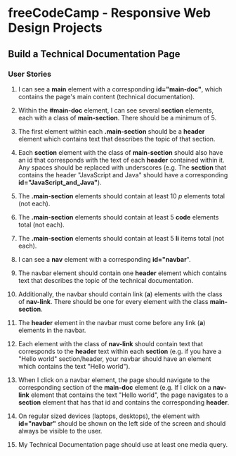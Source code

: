 # freeCodeCamp - Responsive Web Design Projects

## Build a Technical Documentation Page

### User Stories

1. I can see a **main** element with a corresponding **id="main-doc"**, which contains the page's main content (technical documentation).

2. Within the **#main-doc** element, I can see several **section** elements, each with a class of **main-section**. There should be a minimum of 5.

3. The first element within each **.main-section** should be a **header** element which contains text that describes the topic of that section.

4. Each **section** element with the class of **main-section** should also have an id that corresponds with the text of each **header** contained within it. Any spaces should be replaced with underscores (e.g. The **section** that contains the header "JavaScript and Java" should have a corresponding **id="JavaScript_and_Java"**).

5. The **.main-section** elements should contain at least 10 _p_ elements total (not each).

6. The **.main-section** elements should contain at least 5 **code** elements total (not each).

7. The **.main-section** elements should contain at least 5 **li** items total (not each).

8. I can see a **nav** element with a corresponding **id="navbar**".

9. The navbar element should contain one **header** element which contains text that describes the topic of the technical documentation.

10. Additionally, the navbar should contain link (**a**) elements with the class of **nav-link**. There should be one for every element with the class **main-section**.

11. The **header** element in the navbar must come before any link (**a**) elements in the navbar.

12. Each element with the class of **nav-link** should contain text that corresponds to the **header** text within each **section** (e.g. if you have a "Hello world" section/header, your navbar should have an element which contains the text "Hello world").

13. When I click on a navbar element, the page should navigate to the corresponding section of the **main-doc** element (e.g. If I click on a **nav-link** element that contains the text "Hello world", the page navigates to a **section** element that has that id and contains the corresponding **header**.

14. On regular sized devices (laptops, desktops), the element with **id="navbar"** should be shown on the left side of the screen and should always be visible to the user.

15. My Technical Documentation page should use at least one media query.
